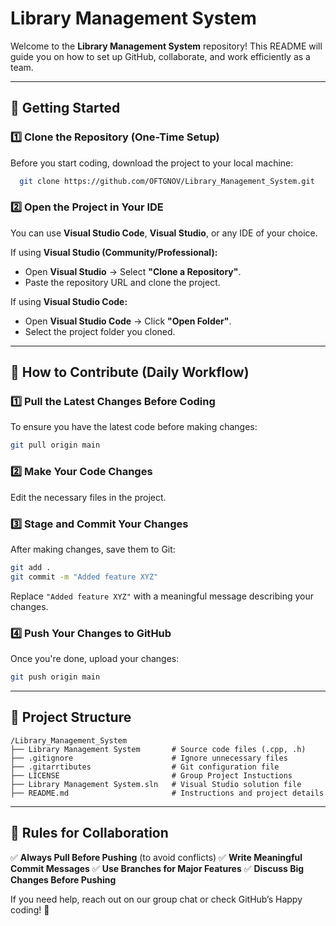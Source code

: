 # Library Management System

Welcome to the **Library Management System** repository! This README will guide you on how to set up GitHub, collaborate, and work efficiently as a team.

---
## 📌 **Getting Started**

### **1️⃣ Clone the Repository (One-Time Setup)**
Before you start coding, download the project to your local machine:
```sh
  git clone https://github.com/OFTGNOV/Library_Management_System.git
```

### **2️⃣ Open the Project in Your IDE**
You can use **Visual Studio Code**, **Visual Studio**, or any IDE of your choice. 

If using **Visual Studio (Community/Professional):**
- Open **Visual Studio** → Select **"Clone a Repository"**.
- Paste the repository URL and clone the project.

If using **Visual Studio Code:**
- Open **Visual Studio Code** → Click **"Open Folder"**.
- Select the project folder you cloned.

---
## 🔄 **How to Contribute (Daily Workflow)**

### **1️⃣ Pull the Latest Changes Before Coding**
To ensure you have the latest code before making changes:
```sh
git pull origin main
```

### **2️⃣ Make Your Code Changes**
Edit the necessary files in the project.

### **3️⃣ Stage and Commit Your Changes**
After making changes, save them to Git:
```sh
git add .
git commit -m "Added feature XYZ"
```
Replace `"Added feature XYZ"` with a meaningful message describing your changes.

### **4️⃣ Push Your Changes to GitHub**
Once you're done, upload your changes:
```sh
git push origin main
```

---
## 📂 **Project Structure**
```
/Library_Management_System
├── Library Management System       # Source code files (.cpp, .h)
├── .gitignore					    # Ignore unnecessary files
├── .gitarrtibutes				    # Git configuration file
├── LICENSE						    # Group Project Instuctions
├── Library Management System.sln	# Visual Studio solution file
├── README.md					    # Instructions and project details
```

---
## 🚨 **Rules for Collaboration**
✅ **Always Pull Before Pushing** (to avoid conflicts)
✅ **Write Meaningful Commit Messages**
✅ **Use Branches for Major Features**
✅ **Discuss Big Changes Before Pushing**

If you need help, reach out on our group chat or check GitHub’s
Happy coding! 🚀
